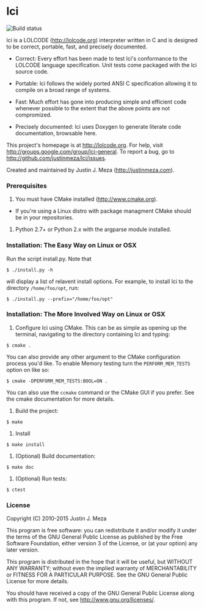# lci

![Build status](https://travis-ci.org/justinmeza/lci.svg?branch=future)

lci is a LOLCODE (http://lolcode.org) interpreter written in C and is designed
to be correct, portable, fast, and precisely documented.

- Correct: Every effort has been made to test lci's conformance to the LOLCODE
  language specification. Unit tests come packaged with the lci source code.

- Portable: lci follows the widely ported ANSI C specification allowing it to
  compile on a broad range of systems.

- Fast: Much effort has gone into producing simple and efficient code whenever
  possible to the extent that the above points are not compromized.

- Precisely documented: lci uses Doxygen to generate literate code
  documentation, browsable here.

This project's homepage is at http://lolcode.org.  For help, visit
http://groups.google.com/group/lci-general.  To report a bug, go to
http://github.com/justinmeza/lci/issues.

Created and maintained by Justin J. Meza (http://justinmeza.com).

### Prerequisites

1. You must have CMake installed (http://www.cmake.org).

  - If you're using a Linux distro with package managment CMake should be in
    your repositories.

1. Python 2.7+ or Python 2.x with the argparse module installed.

### Installation:  The Easy Way on Linux or OSX

Run the script install.py. Note that

`$ ./install.py -h`

will display a list of relavent install options. For example, to install lci to
the directory `/home/foo/opt`, run:

`$ ./install.py --prefix="/home/foo/opt"`

### Installation:  The More Involved Way on Linux or OSX

1. Configure lci using CMake. This can be as simple as opening up the terminal,
   navigating to the directory containing lci and typing:

  `$ cmake .`

  You can also provide any other argument to the CMake configuration process
you'd like. To enable Memory testing turn the `PERFORM_MEM_TESTS` option on
like so:

  `$ cmake -DPERFORM_MEM_TESTS:BOOL=ON .`

  You can also use the `ccmake` command or the CMake GUI if you prefer.  See
the cmake documentation for more details.

1. Build the project:

  `$ make`

1. Install

  `$ make install`

1. (Optional) Build documentation:

  `$ make doc`

1. (Optional) Run tests:

  `$ ctest`

### License

Copyright (C) 2010-2015 Justin J. Meza

This program is free software: you can redistribute it and/or modify it under
the terms of the GNU General Public License as published by the Free Software
Foundation, either version 3 of the License, or (at your option) any later
version.

This program is distributed in the hope that it will be useful, but WITHOUT ANY
WARRANTY; without even the implied warranty of MERCHANTABILITY or FITNESS FOR A
PARTICULAR PURPOSE.  See the GNU General Public License for more details.

You should have received a copy of the GNU General Public License along with
this program.  If not, see <http://www.gnu.org/licenses/>.
